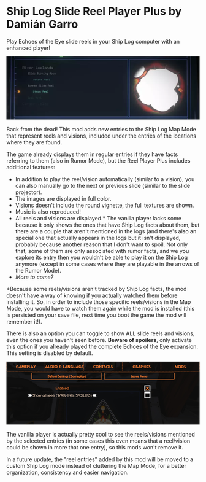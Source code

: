 # Ship Log Slide Reel Player Plus by Damián Garro

Play Echoes of the Eye slide reels in your Ship Log computer with an enhanced player!

![thumbnail](images/thumbnail.webp)

Back from the dead! This mod adds new entries to the Ship Log Map Mode that represent reels and visions, included under the entries of the locations where they are found.

The game already displays them in regular entries if they have facts referring to them (also in Rumor Mode), but the Reel Player Plus includes additional features:
* In addition to play the reel/vision automatically (similar to a vision), you can also manually go to the next or previous slide (similar to the slide projector).
* The images are displayed in full color.
* Visions doesn't include the round vignette, the full textures are shown.
* Music is also reproduced!
* All reels and visions are displayed.* The vanilla player lacks some because it only shows the ones that have Ship Log facts about them, but there are a couple that aren't mentioned in the logs (and there's also an special one that actually appears in the logs but it isn't displayed, probably because another reason that I don't want to spoil. Not only that, some of them are only associated with rumor facts, and we you explore its entry then you wouldn't be able to play it on the Ship Log anymore (except in some cases where they are playable in the arrows of the Rumor Mode).
* *More to come?*

*Because some reels/visions aren't tracked by Ship Log facts, the mod doesn't have a way of knowing if you actually watched them before installing it. So, in order to include those specific reels/visions in the Map Mode, you would have to watch them again while the mod is installed (this is persisted on your save file, next time you boot the game the mod will remember it!).

There is also an option you can toggle to show ALL slide reels and visions, even the ones you haven't seen before. **Beware of spoilers**, only activate this option if you already played the complete Echoes of the Eye expansion. This setting is disabled by default.

![settings](images/settings.png)

 The vanilla player is actually pretty cool to see the reels/visions mentioned by the selected entries (in some cases this even means that a reel/vision could be shown in more that one entry), so this mods won't remove it.

In a future update, the "reel entries" added by this mod will be moved to a custom Ship Log mode instead of cluttering the Map Mode, for a better organization, consistency and easier navigation.
